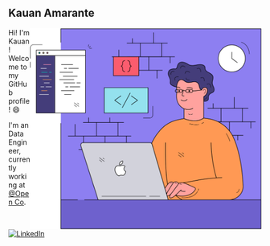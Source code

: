 ## Kauan Amarante
<img src="https://github.com/KauanAmarante/KauanAmarante/blob/master/images/Coding illustration.png" height="400" align="right">

Hi! I'm Kauan! Welcome to my GitHub profile! :smile:

I'm an Data Engineer, currently working at [@Open Co](https://github.com/Openco).

[![LinkedIn](https://img.shields.io/badge/-Kauan_Amarante-555?logo=linkedin&style=for-the-badge&logoColor=0077B5)](https://www.linkedin.com/in/kauan-amarante)



<!--
**KauanAmarante/KauanAmarante** is a ✨ _special_ ✨ repository because its `README.md` (this file) appears on your GitHub profile.

Here are some ideas to get you started:

- 🔭 I’m currently working on ...
- 🌱 I’m currently learning ...
- 👯 I’m looking to collaborate on ...
- 🤔 I’m looking for help with ...
- 💬 Ask me about ...
- 📫 How to reach me: ...
- 😄 Pronouns: ...
- ⚡ Fun fact: ...
-->
